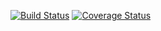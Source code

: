 [![Build Status](https://app.travis-ci.com/sSahli232/clean-react.svg?branch=master)](https://app.travis-ci.com/sSahli232/clean-react)
[![Coverage Status](https://coveralls.io/repos/github/sSahli232/clean-react/badge.svg?branch=master)](https://coveralls.io/github/sSahli232/clean-react?branch=master)